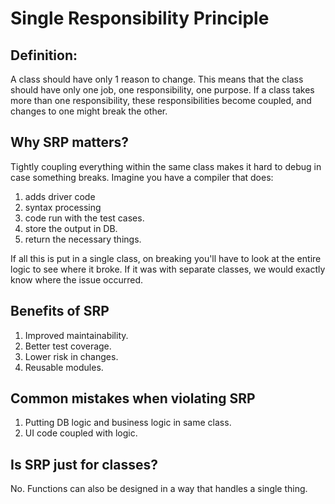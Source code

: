 # Single Responsibility Principle

## Definition: 
A class should have only 1 reason to change. This means that the class should have only one job, one responsibility, one purpose.
If a class takes more than one responsibility, these responsibilities become coupled, and changes to one might break the other.

## Why SRP matters?
Tightly coupling everything within the same class makes it hard to debug in case something breaks. Imagine you have a compiler that does:  
1. adds driver code
2. syntax processing
3. code run with the test cases.
4. store the output in DB.
5. return the necessary things.

If all this is put in a single class, on breaking you'll have to look at the entire logic to see where it broke. If it was with separate classes, we would exactly know where the issue occurred.  

## Benefits of SRP
1. Improved maintainability.
2. Better test coverage.
3. Lower risk in changes.
4. Reusable modules.

## Common mistakes when violating SRP
1. Putting DB logic  and business logic in same class.
2. UI code coupled with logic.

## Is SRP just for classes?
No. Functions can also be designed in a way that handles a single thing.